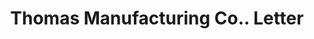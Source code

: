 ---
doi: 10.7916/D8475P2R
date_other: '1892'
date_other_textual: '1892'
form: correspondence
genre:
- Letters (correspondence)
name:
- Thomas Manufacturing Co.
object_in_context_url: https://biggert.cul.columbia.edu/items/view/ave_biggert_01692
subject_hierarchical_geographic:
- Springfield, Ohio, United States
subject_name:
- Thomas Manufacturing Co.
title: Thomas Manufacturing Co.. Letter
sort_title: Thomas Manufacturing Co.. Letter
call_number: ave_biggert_01692
coordinates:
- 39.926944444444445,-83.80416666666666
pid: ave_biggert_01692
identifiers: ave_biggert_01692
thumbnail: https://derivativo-1.library.columbia.edu/iiif/2/ldpd:490736/full/!256,256/0/native.jpg
permalink: /biggert/ave_biggert_01692/
layout: iiif-image-page
---